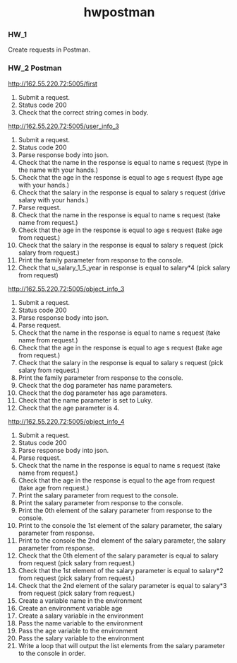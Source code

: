 <h1 align="center">hwpostman</h1>

<h3>HW_1</h3>

Create requests in Postman.

<h3>HW_2 Postman</h3>


http://162.55.220.72:5005/first
1. Submit a request.
2. Status code 200
3. Check that the correct string comes in body.

http://162.55.220.72:5005/user_info_3
1. Submit a request.
2. Status code 200
3. Parse response body into json.
4. Check that the name in the response is equal to name s request (type in the name with your hands.)
5. Check that the age in the response is equal to age s request (type age with your hands.)
6. Check that the salary in the response is equal to salary s request (drive salary with your hands.)
7. Parse request.
8. Check that the name in the response is equal to name s request (take name from request.)
9. Check that the age in the response is equal to age s request (take age from request.)
10. Check that the salary in the response is equal to salary s request (pick salary from request.)
11. Print the family parameter from response to the console.
12. Check that u_salary_1_5_year in response is equal to salary*4 (pick salary from request)

http://162.55.220.72:5005/object_info_3
1. Submit a request.
2. Status code 200
3. Parse response body into json.
4. Parse request.
5. Check that the name in the response is equal to name s request (take name from request.)
6. Check that the age in the response is equal to age s request (take age from request.)
7. Check that the salary in the response is equal to salary s request (pick salary from request.)
8. Print the family parameter from response to the console.
9. Check that the dog parameter has name parameters.
10. Check that the dog parameter has age parameters.
11. Check that the name parameter is set to Luky.
12. Check that the age parameter is 4.

http://162.55.220.72:5005/object_info_4
1. Submit a request.
2. Status code 200
3. Parse response body into json.
4. Parse request.
5. Check that the name in the response is equal to name s request (take name from request.)
6. Check that the age in the response is equal to the age from request (take age from request.)
7. Print the salary parameter from request to the console.
8. Print the salary parameter from response to the console.
9. Print the 0th element of the salary parameter from response to the console.
10. Print to the console the 1st element of the salary parameter, the salary parameter from response.
11. Print to the console the 2nd element of the salary parameter, the salary parameter from response.
12. Check that the 0th element of the salary parameter is equal to salary from request (pick salary from request.)
13. Check that the 1st element of the salary parameter is equal to salary*2 from request (pick salary from request.)
14. Check that the 2nd element of the salary parameter is equal to salary*3 from request (pick salary from request.)
15. Create a variable name in the environment
16. Create an environment variable age
17. Create a salary variable in the environment
18. Pass the name variable to the environment
19. Pass the age variable to the environment
20. Pass the salary variable to the environment
21. Write a loop that will output the list elements from the salary parameter to the console in order.
